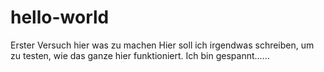# hello-world
Erster Versuch hier was zu machen
Hier soll ich irgendwas schreiben, um zu testen, wie das ganze hier funktioniert. 
Ich bin gespannt......
